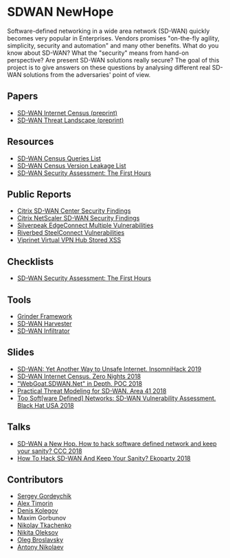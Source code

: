 # SDWAN NewHope

Software-defined networking in a wide area network (SD-WAN) quickly becomes very popular in Enterprises. Vendors promises "on-the-fly agility, simplicity, security and automation" and many other benefits. 
What do you know about SD-WAN? What the "security" means from hand-on perspective? Are present SD-WAN solutions really secure? 
The goal of this project is to give answers on these questions by analysing different real SD-WAN solutions from the adversaries' point of view.

## Papers
* [SD-WAN Internet Census (preprint)](https://arxiv.org/abs/1808.09027)
* [SD-WAN Threat Landscape (preprint)](https://arxiv.org/abs/1811.04583)

## Resources
* [SD-WAN Census Queries List](census.md)
* [SD-WAN Census Version Leakage List](leakage.md)
* [SD-WAN Security Assessment: The First Hours](https://github.com/sdnewhop/sdwannewhope/blob/master/sd-wan-security-assessment-the-first-hours.md)

## Public Reports
* [Citrix SD-WAN Center Security Findings](https://github.com/sdnewhop/sdwannewhope/blob/master/Citrix%20SD-WAN%20Security%20Findings.pdf)
* [Citrix NetScaler SD-WAN Security Findings](https://github.com/sdnewhop/sdwannewhope/blob/master/Citrix%20NetScaler%20SD-WAN%20Security%20Findings%20-%2011082018.pdf)
* [Silverpeak EdgeConnect Multiple Vulnerabilities](https://github.com/sdnewhop/sdwannewhope/blob/master/Silverpeak%20EdgeConnect%20Multiple%20Vulnerabilities%20-%20032018.pdf)
* [Riverbed SteelConnect Vulnerabilities](https://github.com/sdnewhop/sdwannewhope/blob/master/Riverbed%20SteelConnect%20Vulnerabilities.pdf)
* [Viprinet Virtual VPN Hub Stored XSS](https://github.com/sdnewhop/sdwannewhope/blob/master/Viprinet%20Stored%20XSS.pdf) 

## Checklists
* [SD-WAN Security Assessment: The First Hours](https://github.com/sdnewhop/sdwannewhope/blob/master/sd-wan-security-assessment-the-first-hours.md)

## Tools
* [Grinder Framework](https://github.com/sdnewhop/grinder)
* [SD-WAN Harvester](https://github.com/sdnewhop/sdwan-harvester)
* [SD-WAN Infiltrator](https://github.com/sdnewhop/sdwan-infiltrator)

## Slides
* [SD-WAN: Yet Another Way to Unsafe Internet. InsomniHack 2019](insomnihack-2019.pdf)
* [SD-WAN Internet Census. Zero Nights 2018](sdwan-zn2018.pdf)
* ["WebGoat.SDWAN.Net" in Depth. POC 2018](sdwan-poc2018.pdf)
* [Practical Threat Modeling for SD-WAN. Area 41 2018](http://area41.io/slides/2018/AREA41_18_SDWAN.pdf)
* [Too Soft[ware Defined] Networks: SD-WAN Vulnerability Assessment. Black Hat USA 2018](sdwan-bhusa2018.pdf)

## Talks
* [SD-WAN a New Hop. How to hack software defined network and keep your sanity? CCC 2018](https://media.ccc.de/v/35c3-9446-sd-wan_a_new_hop)
* [How To Hack SD-WAN And Keep Your Sanity? Ekoparty 2018](https://www.youtube.com/watch?v=8jY0yPlW7xg)

## Contributors
- [Sergey Gordeychik](https://twitter.com/scadasl)
- [Alex Timorin](https://twitter.com/atimorin)
- [Denis Kolegov](https://twitter.com/dnkolegov)
- Maxim Gorbunov
- [Nikolay Tkachenko](https://twitter.com/afr1ka_)
- [Nikita Oleksov](https://twitter.com/neoleksov)
- [Oleg Broslavsky](https://twitter.com/yalegko)
- [Antony Nikolaev](https://github.com/manmolecular)
